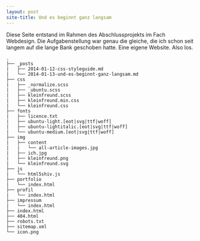 ```yaml
---
layout: post
site-title: Und es beginnt ganz langsam
---
```

Diese Seite entstand im Rahmen des Abschlussprojekts im Fach Webdesign. Die Aufgabenstellung war genau die gleiche, die ich schon seit langem auf die lange Bank geschoben hatte. Eine eigene Website. Also los.



```
.
├── _posts
|   ├── 2014-01-12-css-styleguide.md
|   └── 2014-01-13-und-es-beginnt-ganz-langsam.md
├── css
|   ├── _normalize.scss
|   ├── _ubuntu.scss
|   ├── kleinfreund.scss
|   ├── kleinfreund.min.css
|   └── kleinfreund.css
├── fonts
|   ├── licence.txt
|   ├── ubuntu-light.[eot|svg|ttf|woff]
|   ├── ubuntu-lightitalic.[eot|svg|ttf|woff]
|   └── ubuntu-medium.[eot|svg|ttf|woff]
├── img
|   ├── content
|   |   └── all-article-images.jpg
|   ├── ich.jpg
|   ├── kleinfreund.png
|   └── kleinfreund.svg
├── js
|   └── html5shiv.js
├── portfolio
|   └── index.html
├── profil
|   └── index.html
├── impressum
|   └── index.html
├── index.html
├── 404.html
├── robots.txt
├── sitemap.xml
└── icon.png
```
